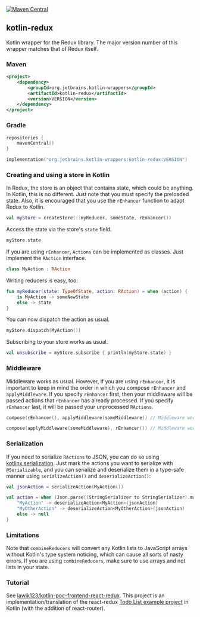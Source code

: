 [![Maven Central](https://img.shields.io/maven-central/v/org.jetbrains.kotlin-wrappers/kotlin-redux)](https://mvnrepository.com/artifact/org.jetbrains.kotlin-wrappers/kotlin-redux)

## kotlin-redux

Kotlin wrapper for the Redux library. The major version number of this wrapper matches that of Redux itself.

### Maven

```xml
<project>
    <dependency>
        <groupId>org.jetbrains.kotlin-wrappers</groupId>
        <artifactId>kotlin-redux</artifactId>
        <version>VERSION</version>
    </dependency>
</project>
```

### Gradle

```kotlin
repositories {
    mavenCentral()
}

implementation("org.jetbrains.kotlin-wrappers:kotlin-redux:VERSION")
```

### Creating and using a store in Kotlin

In Redux, the store is an object that contains state, which could be anything. In Kotlin, this is
no different. Just note that you must specify the preloaded state. Also, it is encouraged that you
use the `rEnhancer` function to adapt Redux to Kotlin.

```kotlin
val myStore = createStore(::myReducer, someState, rEnhancer())
```

Access the state via the store's `state` field.

```kotlin
myStore.state
```

If you are using `rEnhancer`, `Actions` can be implemented as classes. Just implement the `RAction` interface.

```kotlin
class MyAction : RAction
```

Writing reducers is easy, too:

```kotlin
fun myReducer(state: TypeOfState, action: RAction) = when (action) {
    is MyAction -> someNewState
    else -> state
}
```

You can now dispatch the action as usual.

```kotlin
myStore.dispatch(MyAction())
```

Subscribing to your store works as usual.

```kotlin
val unsubscribe = myStore.subscribe { println(myStore.state) }
```

### Middleware

Middleware works as usual. However, if you are using `rEnhancer`, it is important to keep in mind the
order in which you compose `rEnhancer` and `applyMiddleware`. If you specify `rEnhancer` first, then your
middleware will be passed actions that `rEnhancer` has already processed. If you specify `rEnhancer`
last, it will be passed your unprocessed `RActions`.

```kotlin
compose(rEnhancer(), applyMiddleware(someMiddleware)) // Middleware works with standard actions

compose(applyMiddleware(someMiddleware), rEnhancer()) // Middleware works with RActions
```

### Serialization

If you need to serialize `RActions` to JSON, you can do so using
[kotlinx.serialization](https://github.com/Kotlin/kotlinx.serialization). Just mark the actions you
want to serialize with `@Serializable`, and you can serialize and deserialize them in a type-safe
manner using `serializeAction()` and `deserializeAction()`:

```kotlin
val jsonAction = serializeAction(MyAction())

val action = when (Json.parse((StringSerializer to StringSerializer).map, jsonAction)["type"]) {
	"MyAction" -> deserializeAction<MyAction>(jsonAction)
	"MyOtherAction" -> deserializeAction<MyOtherAction>(jsonAction)
	else -> null
}
```

### Limitations

Note that `combineReducers` will convert any Kotlin lists to JavaScript arrays without Kotlin's type
system noticing, which can cause all sorts of nasty errors. If you are using `combineReducers`, make
sure to use arrays and not lists in your state.

### Tutorial

See [lawik123/kotlin-poc-frontend-react-redux](https://github.com/lawik123/kotlin-poc-frontend-react-redux).
This project is an implementation/translation of the react-redux [Todo List example project](https://redux.js.org/basics/example) in Kotlin (with the addition of react-router).
